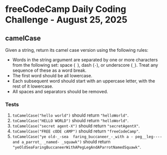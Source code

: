 # freeCodeCamp Daily Coding Challenge - August 25, 2025

## camelCase

Given a string, return its camel case version using the following rules:

* Words in the string argument are separated by one or more characters from the following set: space (` `), dash (`-`), or underscore (`_`). Treat any sequence of these as a word break.
* The first word should be all lowercase.
* Each subsequent word should start with an uppercase letter, with the rest of it lowercase.
* All spaces and separators should be removed.

### Tests
1. `toCamelCase("hello world")` should return `"helloWorld"`.
2. `toCamelCase("HELLO WORLD")` should return `"helloWorld"`.
3. `toCamelCase("secret agent-X")` should return `"secretAgentX"`.
4. `toCamelCase("FREE cODE cAMP")` should return `"freeCodeCamp"`.
5. `toCamelCase("ye old-_-sea  faring_buccaneer_-_with a - peg__leg----and a_parrot_ _named- _squawk")` should return `"yeOldSeaFaringBuccaneerWithAPegLegAndAParrotNamedSquawk"`.